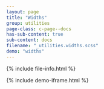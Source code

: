 ```yaml
---
layout: page
title: "Widths"
group: utilities
page-class: c-page--docs
has-sub-content: true
sub-content: docs
filename: "_utilities.widths.scss"
demo: "widths"
---
```


{% include file-info.html %}



{% include demo-iframe.html %}
